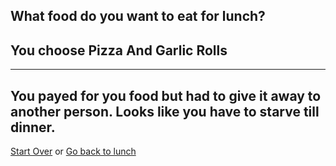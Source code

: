 ## What food do you want to eat for lunch?


## You choose Pizza And Garlic Rolls
---
You payed for you food but had to give it away to another person. Looks like you have to starve till dinner.
---
[Start Over](../cooking-food.md)
or
[Go back to lunch](lunch.md)
